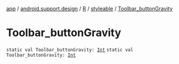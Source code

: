 [app](../../../index.md) / [android.support.design](../../index.md) / [R](../index.md) / [styleable](index.md) / [Toolbar_buttonGravity](.)

# Toolbar_buttonGravity

`static val Toolbar_buttonGravity: `[`Int`](https://kotlinlang.org/api/latest/jvm/stdlib/kotlin/-int/index.html)
`static val Toolbar_buttonGravity: `[`Int`](https://kotlinlang.org/api/latest/jvm/stdlib/kotlin/-int/index.html)
